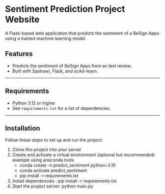 # Sentiment Prediction Project Website

A Flask-based web application that predicts the sentiment of a BeSign Apps using a trained machine learning model.

## Features
- Predicts the sentiment of BeSign Apps from an text review.
- Built with Sastrawi, Flask, and scikit-learn.

---

## Requirements
- Python 3.12 or higher
- See `requirements.txt` for a list of dependencies.

---

## Installation
Follow these steps to set up and run the project:
1. Clone this project into your server
2. Create and activate a virtual environment (optional but recommended)
    example using anaconda tools
    - conda create -n predict_sentiment python=3.10
    - conda activate predict_sentiment
    - pip install -r requirements.txt
3. Install dependencies : pip install -r requirements.txt
4. Start the project server: python main.py